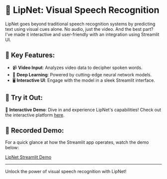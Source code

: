 
# 🚀 LipNet: Visual Speech Recognition
LipNet goes beyond traditional speech recognition systems by predicting text using visual cues alone. No audio, just the video. And the best part? I've made it interactive and user-friendly with an integration using Streamlit UI.

## 🌟 **Key Features**:
- 📹 **Video Input**: Analyzes video data to decipher spoken words.
- 🤖 **Deep Learning**: Powered by cutting-edge neural network models.
- 🖥 **Interactive UI**: Engage with the model in a sleek Streamlit interface.

## 🚀 **Try it Out**:
🔗 **Interactive Demo**: Dive in and experience LipNet's capabilities! Check out the interactive platform [here](https://huggingface.co/spaces/crobbi/LipNet).

## 📸 **Recorded Demo**:
For a quick glance at how the Streamlit app operates, watch the demo below:



[LipNet Streamlit Demo](https://github.com/ChandrashekharRobbi/LipNet/assets/91750738/5d1c8153-107b-4a64-8efe-f8bd6721357f)


---

Unlock the power of visual speech recognition with LipNet!

<!--https://github.com/ChandrashekharRobbi/LipNet/assets/91750738/5d1c8153-107b-4a64-8efe-f8bd6721357f -->
